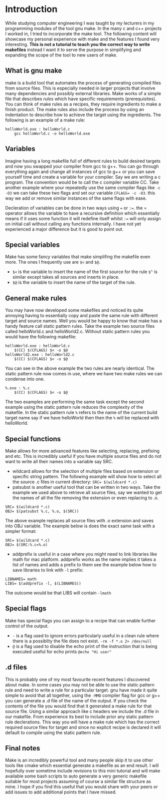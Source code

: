 # Introduction
While studying computer engineering I was taught by my lecturers in my programming modules of the tool gnu make. In the many c and c++ projects I worked in, I tried to incorporate the make tool. The following content will showcase my personal experience with make and the features I found very interesting. **This is not a tutorial to teach you the correct way to write makefiles** instead I want it to serve the purpose in simplifying and expanding the scope of the tool to new users of make.
## What is gnu make
make is a build tool that automates the process of generating compiled files from source files. This is especially needed in larger projects that involve many dependencies and possibly external libraries. Make works of a simple file that describes *rules* which have specific requirements (prerequisites). You can think of make rules as a recipes, they require ingredients to make a finish product. The make rules also include the process by using an indentation to describe how to achieve the target using the ingredients. The following is an example of a make rule:
```
helloWorld.exe : helloWorld.c
    gcc helloWorld.c -o helloWorld.exe
```
## Variables
Imagine having a long makefile full of different rules to build desired targets and now you swapped your compiler from gcc to g++. You can go through everything again and change all instances of gcc to g++ or you can save yourself time and create a variable for your compiler. Say we are writing a c program. The convention would be to call the c compiler variable CC. Take another example where your repeatedly use the same compiler flags like `-c -O3` we can take these two flags and set our variable `CFLAGS= -c -O3`. this way we add or remove similar instances of the same flags with ease.

Decleration of variables can be done in two ways using `=` or `:=`. the = operator allows the variable to have a recursive definition which essentially means if it uses some function it will redefine itself whilst `:=` will only assign on initial call without calling any functions internally. I have not yet experienced a major difference but it is good to point out.
## Special variables
Make has some fancy variables that make simplifing the makefile even more. The ones I frequently use are `$<` and `$@`.
* `$<` is the variable to insert the name of the first source for the rule `$^` is similar except takes all sources and inserts in place.
* `$@` is the variable to insert the name of the target of the rule.
## General make rules
You may have now developed some makefiles and noticed its quite annoying having to essentially copy and paste the same rule with different target and source names. Well you would be happy to know that make has a handy feature call static pattern rules. Take the example two source files called helloWorld.c and helloWorld2.c. Without static pattern rules you would have the following makefile:
```
helloWorld.exe : helloWorld.c
    $(CC) $(CFLAGS) $< -o $@
helloWorld2.exe : helloWorld2.c
    $(CC) $(CFLAGS) $< -o $@
```
You can see in the above example the two rules are nearly identical. The static pattern rule now comes in use, where we have two make rules we can condense into one.
```
%.exe : %.c
    $(CC) $(CFLAGS) $< -o $@
```
The two examples are performing the same task except the second example using the static pattern rule reduces the complexity of the makefile. In the static pattern rule `%` refers to the name of the current build target name say if we have helloWorld then then the `%` will be replaced with helloWorld.
## Special functions
Make allows for more advanced features like selecting, replacing, prefixing and etc. This is incredibly useful if you have multiple source files and do not want to write all their names into a variable say SRC.
* wildcard allows for the selection of multiple files based on extension or specific string pattern. The following example will show how to select all the source .c files in current directory:
`SRC= $(wildcard *.c)`
* patsubst is another useful tool that can be written in two ways. Take the example we used above to retrieve all source files, say we wanted to get the names of all the file removing the extension or even replacing to .o.
```
SRC= $(wildcard *.c)
OBJ= $(patsubst %.c, %.o, $(SRC))
```
The above example replaces all source files with .o extension and saves into OBJ variable. The example below is does the exact same task with a simpler format:
```
SRC= $(wildcard *.c)
OBJ= $(SRC:%.c=%.o)
```
* addprefix is useful in a case where you might need to link libraries like math for mac platform. addprefix works as the name implies it takes a list of names and adds a prefix to them see the example below how to save libraries to link with `-l` prefix:
```
LIBNAMES= math
LIBS= $(addprefix -l, $(LIBNAMES))
```
The outcome would be that LIBS will contain `-lmath`
## Special flags
Make has special flags you can assign to a recipe that can enable further control of the output.
* `-` is a flag used to ignore errors particularly useful in a clean rule where there is a possiblity the file does not exist. `-rm -f *.o 2> /dev/null`
* `@` is a flag used to disable the echo print of the instruction that is being executed useful for echo prints `@echo "Hi user"`
## .d files
This is probably one of my most favourite recent features I discovered about make. In some cases you may not be able to use the static pattern rule and need to write a rule for a particular target. gnu have made it quite simple to avoid that all together, using the `-MMD` compiler flag for gcc or g++ you can generate a .d file of the name of the output. If you check the contents of the file you would find that it generated a make rule for that source file. Using a similar approach like c headers we include the .d file in our makefile. From experience its best to include prior any static pattern rule declerations. This way you will have a make rule which has the correct required source files for target and since no explicit recipe is declared it will default to compile using the static pattern rule.
## Final notes
Make is an incredibly powerful tool and many people skip it to use other tools like cmake which essential generate a makefile as an end result. I will hopefully over sometime include revisions to this mini tutorial and will make available some bash scripts to auto generate a very generic makefile suitable for most projects assuming of course a similar file structure as mine. I hope if you find this useful that you would share with your peers or add issues to add additional points that I have missed.
